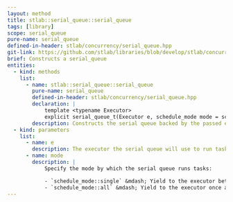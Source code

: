 ```yaml
---
layout: method
title: stlab::serial_queue::serial_queue
tags: [library]
scope: serial_queue
pure-name: serial_queue
defined-in-header: stlab/concurrency/serial_queue.hpp
git-link: https://github.com/stlab/libraries/blob/develop/stlab/concurrency/serial_queue.hpp
brief: Constructs a serial_queue
entities:
  - kind: methods
    list:
      - name: stlab::serial_queue::serial_queue
        pure-name: serial_queue
        defined-in-header: stlab/concurrency/serial_queue.hpp 
        declaration: |
            template <typename Executor>
            explicit serial_queue_t(Executor e, schedule_mode mode = schedule_mode::single)
        description: Constructs the serial queue backed by the passed executor and using the supplied schedule mode.
  - kind: parameters
    list:
      - name: e
        description: The executor the serial queue will use to run tasks
      - name: mode
        description: |
            Specify the mode by which the serial queue runs tasks:

            - `schedule_mode::single` &mdash; Yield to the executor between runs of individual tasks. This mode is preferrable if you are expecting tasks to take a long amount of time.
            - `schedule_mode::all` &mdash; Yield to the executor once all tasks available at the start of processing have been run. This mode is preferrable if you are expecting tasks to take a short amount of time.
---
```

